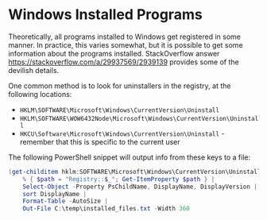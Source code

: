 # Windows Installed Programs
Theoretically, all programs installed to Windows get registered in some manner. In practice, this varies somewhat, but it is possible to get some information about the programs installed. StackOverflow answer https://stackoverflow.com/a/29937569/2939139 provides some of the devilish details.

One common method is to look for uninstallers in the registry, at the following locations:

* `HKLM\SOFTWARE\Microsoft\Windows\CurrentVersion\Uninstall`
* `HKLM\SOFTWARE\WOW6432Node\Microsoft\Windows\CurrentVersion\Uninstall`
* `HKCU\Software\Microsoft\Windows\CurrentVersion\Uninstall` - remember that this is specific to the current user

The following PowerShell snippet will output info from these keys to a file:

``` PowerShell
(get-childitem hklm:SOFTWARE\Microsoft\Windows\CurrentVersion\Uninstall, hklm:SOFTWARE\WOW6432Node\Microsoft\Windows\CurrentVersion\Uninstall, HKCU:Software\Microsoft\Windows\CurrentVersion\Uninstall).Name |
    % { $path = "Registry::$_"; Get-ItemProperty $path } |
    Select-Object -Property PsChildName, DisplayName, DisplayVersion |
    sort DisplayName |
    Format-Table -AutoSize |
    Out-File C:\temp\installed_files.txt -Width 360
```